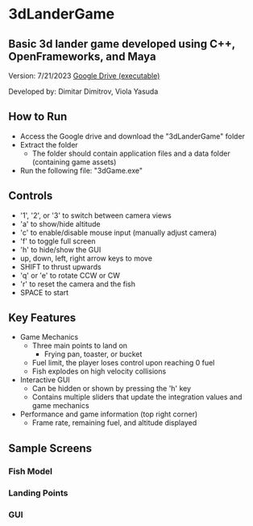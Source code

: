 # 3dLanderGame
## Basic 3d lander game developed using C++, OpenFrameworks, and Maya
Version: 7/21/2023 [Google Drive (executable)](https://drive.google.com/drive/folders/1Zu19bNhaNUXjXVonGrY9SRckYmAmr3V0?usp=sharing)

Developed by: Dimitar Dimitrov, Viola Yasuda

## How to Run
- Access the Google drive and download the "3dLanderGame" folder
- Extract the folder
  - The folder should contain application files and a data folder (containing game assets)
- Run the following file: "3dGame.exe"
  
## Controls
- '1', '2', or '3' to switch between camera views
- 'a' to show/hide altitude
- 'c' to enable/disable mouse input (manually adjust camera)
- 'f' to toggle full screen
- 'h' to hide/show the GUI
- up, down, left, right arrow keys to move
- SHIFT to thrust upwards
- 'q' or 'e' to rotate CCW or CW
- 'r' to reset the camera and the fish
- SPACE to start

## Key Features
- Game Mechanics
  - Three main points to land on
    - Frying pan, toaster, or bucket
  - Fuel limit, the player loses control upon reaching 0 fuel 
  - Fish explodes on high velocity collisions
- Interactive GUI
  - Can be hidden or shown by pressing the 'h' key
  - Contains multiple sliders that update the integration values and game mechanics
- Performance and game information (top right corner)
  - Frame rate, remaining fuel, and altitude displayed
 
## Sample Screens

### Fish Model

### Landing Points

### GUI
